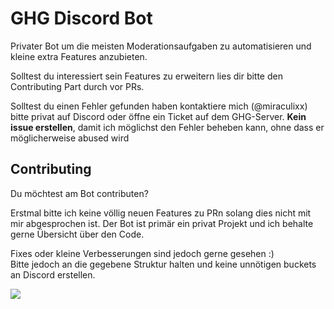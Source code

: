 # GHG Discord Bot
Privater Bot um die meisten Moderationsaufgaben zu automatisieren und kleine extra Features anzubieten.

Solltest du interessiert sein Features zu erweitern lies dir bitte den Contributing Part durch vor PRs.

Solltest du einen Fehler gefunden haben kontaktiere mich (@miraculixx) bitte privat auf Discord oder öffne ein Ticket auf dem GHG-Server. 
**Kein issue erstellen**, damit ich möglichst den Fehler beheben kann, ohne dass er möglicherweise abused wird

## Contributing
Du möchtest am Bot contributen? 

Erstmal bitte ich keine völlig neuen Features zu PRn solang dies nicht mit mir abgesprochen ist. 
Der Bot ist primär ein privat Projekt und ich behalte gerne Übersicht über den Code.

Fixes oder kleine Verbesserungen sind jedoch gerne gesehen :)<br>
Bitte jedoch an die gegebene Struktur halten und keine unnötigen buckets an Discord erstellen.

![](https://cdn.discordapp.com/emojis/1059233059532197979.webp?size=96&quality=lossless)
